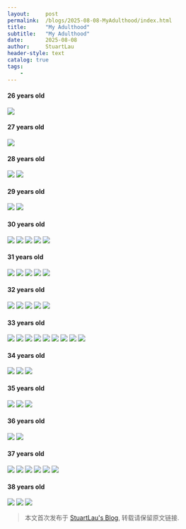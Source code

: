 ```yaml
---
layout:     post
permalink:  /blogs/2025-08-08-MyAdulthood/index.html
title:      "My Adulthood"
subtitle:   "My Adulthood"
date:       2025-08-08
author:     StuartLau
header-style: text
catalog: true
tags:
    - 
---
```


#### 26 years old
<div>
<img src="/images/in-post/MyAdulthood-26y-1.jpg">
</div>

#### 27 years old
<div>
<img src="/images/in-post/MyAdulthood-27y-1.jpg">
</div>

#### 28 years old
<div>
<img src="/images/in-post/MyAdulthood-28y-1.jpg">
<img src="/images/in-post/MyAdulthood-28y-2.jpg">
</div>

#### 29 years old
<div>
<img src="/images/in-post/MyAdulthood-29y-1.jpg">
<img src="/images/in-post/MyAdulthood-29y-2.jpg">
</div>

#### 30 years old
<div>
<img src="/images/in-post/MyAdulthood-30y-1.jpg">
<img src="/images/in-post/MyAdulthood-30y-2.jpg">
<img src="/images/in-post/MyAdulthood-30y-3.jpg">
<img src="/images/in-post/MyAdulthood-30y-4.jpg">
<img src="/images/in-post/MyAdulthood-30y-5.jpg">
</div>

#### 31 years old
<div>
<img src="/images/in-post/MyAdulthood-31y-3.jpg">
<img src="/images/in-post/MyAdulthood-31y-4.jpg">
<img src="/images/in-post/MyAdulthood-31y-5.jpg">
<img src="/images/in-post/MyAdulthood-31y-1.jpg">
<img src="/images/in-post/MyAdulthood-31y-2.jpg">
</div>

#### 32 years old
<div>
<img src="/images/in-post/MyAdulthood-32y-1.jpg">
<img src="/images/in-post/MyAdulthood-32y-2.jpg">
<img src="/images/in-post/MyAdulthood-32y-5.jpg">
<img src="/images/in-post/MyAdulthood-32y-3.jpg">
<img src="/images/in-post/MyAdulthood-32y-4.jpg">
</div>

#### 33 years old
<div>
<img src="/images/in-post/MyAdulthood-33y-1.jpg">
<img src="/images/in-post/MyAdulthood-33y-2.jpg">
<img src="/images/in-post/MyAdulthood-33y-3.jpg">
<img src="/images/in-post/MyAdulthood-33y-4.jpg">
<img src="/images/in-post/MyAdulthood-33y-5.jpg">
<img src="/images/in-post/MyAdulthood-33y-6.jpg">
<img src="/images/in-post/MyAdulthood-33y-7.jpg">
<img src="/images/in-post/MyAdulthood-33y-8.jpg">
<img src="/images/in-post/MyAdulthood-33y-9.jpg">
</div>

#### 34 years old
<div>
<img src="/images/in-post/MyAdulthood-34y-1.jpg">
<img src="/images/in-post/MyAdulthood-34y-2.jpg">
<img src="/images/in-post/MyAdulthood-34y-3.jpg">
</div>

#### 35 years old
<div>
<img src="/images/in-post/MyAdulthood-35y-1.jpg">
<img src="/images/in-post/MyAdulthood-35y-2.jpg">
<img src="/images/in-post/MyAdulthood-35y-3.jpg">
</div>

#### 36 years old
<div>
<img src="/images/in-post/MyAdulthood-36y-1.jpg">
<img src="/images/in-post/MyAdulthood-36y-2.jpg">
</div>

#### 37 years old
<div>
<img src="/images/in-post/MyAdulthood-37y-1.jpg">
<img src="/images/in-post/MyAdulthood-37y-2.jpg">
<img src="/images/in-post/MyAdulthood-37y-5.jpg">
<img src="/images/in-post/MyAdulthood-37y-4.jpg">
<img src="/images/in-post/MyAdulthood-37y-6.jpg">
<img src="/images/in-post/MyAdulthood-37y-3.jpg">
</div>

#### 38 years old
<div>
<img src="/images/in-post/MyAdulthood-38y-1.jpg">
<img src="/images/in-post/MyAdulthood-38y-2.jpg">
<img src="/images/in-post/MyAdulthood-38y-3.jpg">
</div>



> 本文首次发布于 [StuartLau's Blog](https://stuartlau.github.io), 转载请保留原文链接.
